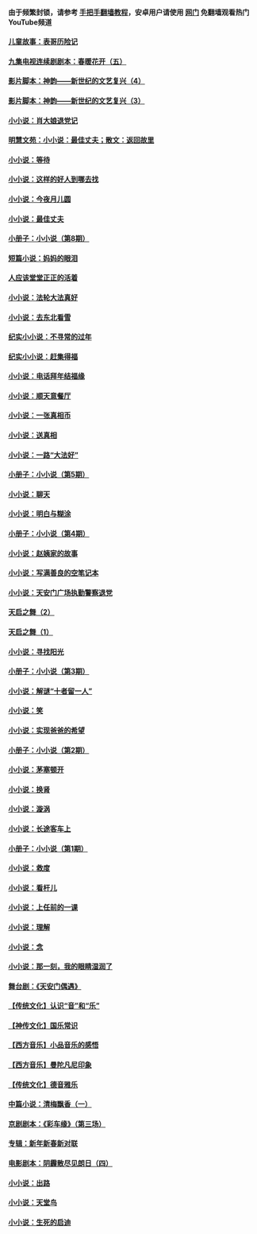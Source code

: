 #### 由于频繁封锁，请参考 [手把手翻墙教程](https://github.com/gfw-breaker/guides/wiki/)，安卓用户请使用 [网门](https://github.com/gfw-breaker/nogfw/blob/master/dl.md?t=07150601) 免翻墙观看热门YouTube频道 

#### [儿童故事：表哥历险记](../pages/328/383535.md?t=07150601) 

#### [九集电视连续剧剧本：春暖花开（五）](../pages/328/275919.md?t=07150601) 

#### [影片脚本：神韵——新世纪的文艺复兴（4）](../pages/328/266089.md?t=07150601) 

#### [影片脚本：神韵——新世纪的文艺复兴（3）](../pages/328/266087.md?t=07150601) 

#### [小小说：肖大娘退党记](../pages/328/239807.md?t=07150601) 

#### [明慧文苑：小小说：最佳丈夫；散文：返回故里](../pages/328/3439.md?t=07150601) 

#### [小小说：等待](../pages/328/223927.md?t=07150601) 

#### [小小说：这样的好人到哪去找](../pages/328/209396.md?t=07150601) 

#### [小小说：今夜月儿圆](../pages/328/193588.md?t=07150601) 

#### [小小说：最佳丈夫](../pages/328/190938.md?t=07150601) 

#### [小册子：小小说（第8期）](../pages/328/188202.md?t=07150601) 

#### [短篇小说：妈妈的眼泪](../pages/328/187712.md?t=07150601) 

#### [人应该堂堂正正的活着](../pages/328/182430.md?t=07150601) 

#### [小小说：法轮大法真好](../pages/328/174669.md?t=07150601) 

#### [小小说：去东北看雪](../pages/328/173882.md?t=07150601) 

#### [纪实小小说：不寻常的过年](../pages/328/173187.md?t=07150601) 

#### [纪实小小说：赶集得福](../pages/328/172652.md?t=07150601) 

#### [小小说：电话拜年结福缘](../pages/328/172533.md?t=07150601) 

#### [小小说：顺天意餐厅](../pages/328/170182.md?t=07150601) 

#### [小小说：一张真相币](../pages/328/169410.md?t=07150601) 

#### [小小说：送真相](../pages/328/166713.md?t=07150601) 

#### [小小说：一路“大法好”](../pages/328/162016.md?t=07150601) 

#### [小册子：小小说（第5期）](../pages/328/161131.md?t=07150601) 

#### [小小说：聊天](../pages/328/159640.md?t=07150601) 

#### [小小说：明白与糊涂](../pages/328/158101.md?t=07150601) 

#### [小册子：小小说（第4期）](../pages/328/158006.md?t=07150601) 

#### [小小说：赵姨家的故事](../pages/328/157843.md?t=07150601) 

#### [小小说：写满善良的空笔记本](../pages/328/157382.md?t=07150601) 

#### [小小说：天安门广场执勤警察退党](../pages/328/156982.md?t=07150601) 

#### [天启之舞（2）](../pages/328/153440.md?t=07150601) 

#### [天启之舞（1）](../pages/328/153439.md?t=07150601) 

#### [小小说：寻找阳光](../pages/328/153065.md?t=07150601) 

#### [小册子：小小说（第3期）](../pages/328/151715.md?t=07150601) 

#### [小小说：解谜“十者留一人”](../pages/328/148967.md?t=07150601) 

#### [小小说：笑](../pages/328/148905.md?t=07150601) 

#### [小小说：实现爸爸的希望](../pages/328/148096.md?t=07150601) 

#### [小册子：小小说（第2期）](../pages/328/147214.md?t=07150601) 

#### [小小说：茅塞顿开](../pages/328/147030.md?t=07150601) 

#### [小小说：换肾](../pages/328/146770.md?t=07150601) 

#### [小小说：漩涡](../pages/328/146683.md?t=07150601) 

#### [小小说：长途客车上](../pages/328/145076.md?t=07150601) 

#### [小册子：小小说（第1期）](../pages/328/143963.md?t=07150601) 

#### [小小说：救度](../pages/328/143927.md?t=07150601) 

#### [小小说：看杆儿](../pages/328/142137.md?t=07150601) 

#### [小小说：上任前的一课](../pages/328/140808.md?t=07150601) 

#### [小小说：理解](../pages/328/140476.md?t=07150601) 

#### [小小说：念](../pages/328/139513.md?t=07150601) 

#### [小小说：那一刻，我的眼睛湿润了](../pages/328/138476.md?t=07150601) 

#### [舞台剧：《天安门偶遇》](../pages/328/117155.md?t=07150601) 

#### [【传统文化】认识“音”和“乐”](../pages/328/108667.md?t=07150601) 

#### [【神传文化】国乐常识](../pages/328/104225.md?t=07150601) 

#### [【西方音乐】小品音乐的感悟](../pages/328/102924.md?t=07150601) 

#### [【西方音乐】曼陀凡尼印象](../pages/328/102922.md?t=07150601) 

#### [【传统文化】德音雅乐](../pages/328/102923.md?t=07150601) 

#### [中篇小说：清梅飘香（一）](../pages/328/101058.md?t=07150601) 

#### [京剧剧本：《彩车缘》（第三场）](../pages/328/96434.md?t=07150601) 

#### [专辑：新年新春新对联](../pages/328/94991.md?t=07150601) 

#### [电影剧本：阴霾散尽见朗日（四）](../pages/328/87081.md?t=07150601) 

#### [小小说：出路](../pages/328/84848.md?t=07150601) 

#### [小小说：天堂鸟](../pages/328/83084.md?t=07150601) 

#### [小小说：生死的启迪](../pages/328/70977.md?t=07150601) 

